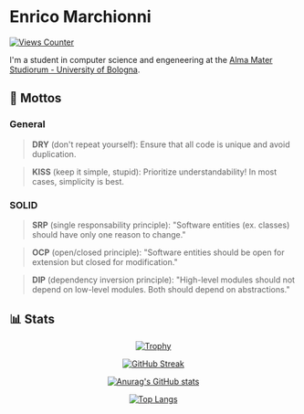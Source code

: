 # Enrico Marchionni

[![Views Counter](https://komarev.com/ghpvc/?username=EnryMarch10&style=for-the-badge)](https://github.com/antonkomarev/github-profile-views-counter)

I'm a student in computer science and engeneering at the [Alma Mater Studiorum - University of Bologna](https://www.unibo.it/en).

## 📖 Mottos

### General

> **DRY** (don't repeat yourself):
> Ensure that all code is unique and avoid duplication.

> **KISS** (keep it simple, stupid):
> Prioritize understandability! In most cases, simplicity is best.

### SOLID

> **SRP** (single responsability principle):
> "Software entities (ex. classes) should have only one reason to change."

> **OCP** (open/closed principle):
> "Software entities should be open for extension but closed for modification."

> **DIP** (dependency inversion principle):
> "High-level modules should not depend on low-level modules. Both should depend on abstractions."

## 📊 Stats

<div align="center">

[![Trophy](https://github-profile-trophy.vercel.app/?username=EnryMarch10&theme=dracula&row=1)](https://github.com/ryo-ma/github-profile-trophy)

[![GitHub Streak](https://github-readme-streak-stats.herokuapp.com/?user=EnryMarch10&theme=dracula&date_format=[Y.]n.j)](https://git.io/streak-stats)

[![Anurag's GitHub stats](https://github-readme-stats.vercel.app/api?username=EnryMarch10&show_icons=true&theme=dracula)](https://github.com/anuraghazra/github-readme-stats)

[![Top Langs](https://github-readme-stats.vercel.app/api/top-langs/?username=EnryMarch10&layout=compact&theme=dracula)](https://github.com/anuraghazra/github-readme-stats)

</div>
